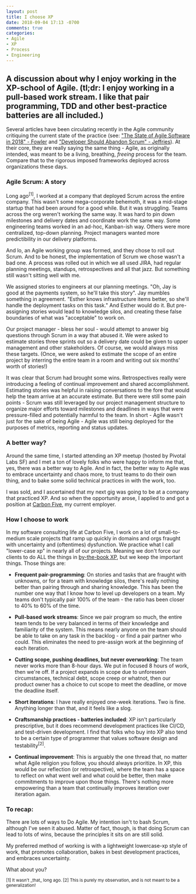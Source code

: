 ```yaml
---
layout: post
title: I choose XP
date: 2018-09-04 17:13 -0700
comments: true
categories:
- Agile
- XP
- Process
- Engineering
---
```

<h2 class="intro">A discussion about why I enjoy working in the XP-school of Agile. (tl;dr: I enjoy working in a pull-based work stream. I like that pair programming, TDD and other best-practice batteries are all included.)</h2>

Several articles have been circulating recently in the Agile community critiquing the current state of the practice (see: ["The State of Agile Software in 2018" - Fowler](https://martinfowler.com/articles/agile-aus-2018.html) and ["Developer Should Abandon Scrum" - Jeffries](https://ronjeffries.com/articles/018-01ff/abandon-1/)). At their core, they are really saying the same thing - Agile, as originally intended, was meant to be a living, breathing, _freeing_ process for the team. Compare that to the rigorous imposed frameworks deployed across organizations these days.

### Agile Scrum: A story

Long ago<sup>[1]</sup>, I worked at a company that deployed Scrum across the entire company. This wasn't some mega-corporate behemoth, it was a mid-stage startup that had been around for a good while. But it was struggling. Teams across the org weren't working the same way. It was hard to pin down milestones and delivery dates and coordinate work the same way. Some engineering teams worked in an ad-hoc, Kanban-ish way. Others were more centralized, top-down planning. Project managers wanted more predictibility in our delivery platforms.

And lo, an Agile working group was formed, and they chose to roll out Scrum. And to be honest, the implementation of Scrum we chose wasn't a bad one. A process was rolled out in which we all used JIRA, had regular planning meetings, standups, retrospectives and all that jazz. But something still wasn't sitting well with me.

We assigned stories to engineers at our planning meetings. "Oh, Jay is good at the payments system, so he'll take this story". Jay mumbles something in agreement. "Esther knows infrastructure items better, so she'll handle the deployment tasks on this task." And Esther would do it. But pre-assigning stories would lead to knowledge silos, and creating these false boundaries of what was "acceptable" to work on.

Our project manager - bless her soul - would attempt to answer big questions through Scrum in a way that abused it. We were asked to estimate stories three sprints out so a delivery date could be given to upper management and other stakeholders. Of course, we would always miss these targets. (Once, we were asked to estimate the scope of an entire project by interring the entire team in a room and writing out six months' worth of stories!)

It was clear that Scrum had brought some wins. Retrospectives really were introducing a feeling of continual improvement and shared accomplishment. Estimating stories was helpful in raising conversations to the fore that would help the team arrive at an accurate estimate. But there were still some pain points - Scrum was still leveraged by our project management structure to organize major efforts toward milestones and deadlines in ways that were pressure-filled and potentially harmful to the team. In short - Agile wasn't just for the sake of being Agile - Agile was still being deployed for the purposes of metrics, reporting and status updates.

### A better way?

Around the same time, I started attending an XP meetup (hosted by Pivotal Labs SF) and I met a ton of lovely folks who were happy to inform me that, yes, there was a better way to Agile. And in fact, the better way to Agile was to embrace uncertainty and chaos more, to trust teams to do their own thing, and to bake some solid technical practices in with the work, too.

I was sold, and I ascertained that my next gig was going to be at a company that practiced XP. And so when the opportunity arose, I applied to and got a position at [Carbon Five](https://www.carbonfive.com), my current employer.

### How I choose to work

In my software consulting life at Carbon Five, I work on a lot of small-to-medium scale projects that ramp up quickly in domains and orgs fraught with uncertainty and (oftentimes) dysfunction. We practice what I call "lower-case xp" in nearly all of our projects. Meaning we don't force our clients to  do ALL the things in [by-the-book XP](https://www.amazon.com/Extreme-Programming-Explained-Embrace-Change/dp/0321278658), but we keep the important things. Those things are:

* __Frequent pair-programming__: On stories and tasks that are fraught with unknowns, or for a team with knowledge silos, there's really nothing better than pairing through and sharing knowledge. This has been the number one way that I know how to level up developers on a team. My teams don't typically pair 100% of the team - the ratio has been closer to 40% to 60% of the time.

* __Pull-based work streams__: Since we pair program so much, the entire team tends to be very balanced in terms of their knowledge and familiarity of the system. This means nearly anyone on the team should be able to take on any task in the backlog - or find a pair partner who could. This eliminates the need to pre-assign work at the beginning of each iteration.

* __Cutting scope, pushing deadlines, but never overworking__: The team never works more than 8-hour days. We put in focused 8 hours of work, then we're off. If a project expands in scope due to unforeseen circumstances, technical debt, scope creep or whatnot, then our product owner has a choice to cut scope to meet the deadline, or move the deadline itself.

* __Short iterations__: I have really enjoyed one-week iterations. Two is fine. Anything longer than that, and it feels like a slog.

* __Craftsmanship practices - batteries included__: XP isn't particularly prescriptive, but it does recommend development practices like CI/CD, and test-driven development. I find that folks who buy into XP also tend to be a certain type of programmer that values software design and testability<sup>[2]</sup>.

* __Continual improvement__: This is arguably the one thread that, no matter what Agile religion you follow, you should always prioritize. In XP, this would be our reflection (or retrospective), where the team has a space to reflect on what went well and what could be better, then make commitments to improve upon those things. There's nothing more empowering than a team that continually improves iteration over iteration again.

### To recap:

There are lots of ways to Do Agile. My intention isn't to bash Scrum, although I've seen it abused. Matter of fact, though, is that doing Scrum can lead to lots of wins, because the principles it sits on are still solid.

My preferred method of working is with a lightweight lowercase-xp style of work, that promotes collaboration, bakes in best development practices, and embraces uncertainty.

What about you?

<small>
[1] It wasn't _that_ long ago.
[2] This is purely my observation, and is not meant to be a generalization!
</small>
